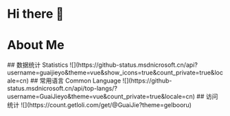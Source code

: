 # Hi there 👋

# About Me
<svg id="GuaiJie" style="position:absolute;top:50%;left:50%;transform:translate(-50%,-50%)" width="424" height="169" viewBox="0 0 424 169" fill="none" xmlns="http://www.w3.org/2000/svg">
    <path d="M107.176 81.712C108.285 81.712 109.139 82.2667 109.736 83.376C110.419 84.4 110.76 85.7227 110.76 87.344C110.76 89.3067 110.461 90.8427 109.864 91.952C109.267 93.0613 108.328 94.0427 107.048 94.896C102.013 98.224 93.992 103.685 82.984 111.28C79.656 128.944 75.3467 142.853 70.056 153.008C64.7653 163.163 58.0667 168.24 49.96 168.24C45.608 168.24 42.0667 166.875 39.336 164.144C36.6053 161.499 35.24 158 35.24 153.648C35.24 149.637 36.136 145.584 37.928 141.488C39.72 137.392 43.048 132.656 47.912 127.28C52.8613 121.904 59.816 115.76 68.776 108.848L69.16 106.416C62.4187 109.232 55.8053 110.64 49.32 110.64C39.7627 110.64 31.3573 108.805 24.104 105.136C16.8507 101.381 11.2187 96.0907 7.208 89.264C3.19733 82.4373 1.192 74.5013 1.192 65.456C1.192 52.8267 3.58133 41.6907 8.36 32.048C13.1387 22.32 19.7093 14.8107 28.072 9.52C36.52 4.14399 45.9493 1.45599 56.36 1.45599C66.344 1.45599 73.8107 3.80266 78.76 8.49599C83.7947 13.104 86.312 19.248 86.312 26.928C86.312 31.9627 85.3733 36.016 83.496 39.088C81.704 42.0747 79.1013 43.568 75.688 43.568C73.384 43.568 71.5067 43.0133 70.056 41.904C68.6907 40.7947 68.008 39.2587 68.008 37.296C68.008 36.4427 68.1787 34.992 68.52 32.944C69.032 30.5547 69.288 28.6773 69.288 27.312C69.288 23.728 68.1787 20.9547 65.96 18.992C63.8267 17.0293 60.2 16.048 55.08 16.048C48.8507 16.048 43.048 17.84 37.672 21.424C32.3813 25.008 28.1147 30.384 24.872 37.552C21.6293 44.6347 20.008 53.168 20.008 63.152C20.008 73.392 22.7813 81.328 28.328 86.96C33.96 92.5067 42.0667 95.28 52.648 95.28C58.536 95.28 64.68 93.9573 71.08 91.312L72.872 75.696H59.816C57.4267 75.696 55.592 75.1413 54.312 74.032C53.032 72.8373 52.392 70.9173 52.392 68.272C52.392 65.8827 53.032 64.0053 54.312 62.64C55.592 61.2747 57.2987 60.592 59.432 60.592H83.368C85.2453 60.592 86.7813 61.232 87.976 62.512C89.256 63.7067 89.768 65.456 89.512 67.76C89.256 70.4907 88.4027 76.6773 86.952 86.32L85.544 96.048C92.3707 90.928 98.6 86.4907 104.232 82.736C105.341 82.0533 106.323 81.712 107.176 81.712ZM51.368 155.824C53.5867 155.824 56.0187 153.307 58.664 148.272C61.3093 143.237 63.784 135.131 66.088 123.952C59.6027 129.499 54.9093 134.491 52.008 138.928C49.192 143.451 47.784 147.419 47.784 150.832C47.784 154.16 48.9787 155.824 51.368 155.824Z" />
    <path d="M114.575 110.64C110.735 110.64 107.578 108.891 105.103 105.392C102.714 101.808 101.519 97.3707 101.519 92.08C101.519 85.68 101.946 79.8347 102.799 74.544C103.652 69.168 105.06 63.4933 107.023 57.52C107.876 54.96 109.071 53.1253 110.607 52.016C112.143 50.9067 114.575 50.352 117.903 50.352C119.78 50.352 121.06 50.6507 121.743 51.248C122.511 51.8453 122.895 52.7413 122.895 53.936C122.895 54.6187 122.426 56.9227 121.487 60.848C120.634 64.0053 119.951 66.864 119.439 69.424C117.732 78.384 116.879 84.3573 116.879 87.344C116.879 89.136 117.092 90.416 117.519 91.184C117.946 91.8667 118.628 92.208 119.567 92.208C120.847 92.208 122.426 90.928 124.303 88.368C126.266 85.808 128.314 81.9253 130.447 76.72C132.666 71.5147 134.799 65.1147 136.847 57.52C137.53 54.96 138.554 53.1253 139.919 52.016C141.37 50.9067 143.503 50.352 146.319 50.352C148.282 50.352 149.647 50.608 150.415 51.12C151.183 51.5467 151.567 52.4 151.567 53.68C151.567 55.8133 150.5 61.6587 148.367 71.216C145.978 82.1387 144.783 88.88 144.783 91.44C144.783 93.0613 145.124 94.3413 145.807 95.28C146.49 96.1333 147.386 96.56 148.495 96.56C150.202 96.56 152.207 95.536 154.511 93.488C156.9 91.3547 160.058 87.9413 163.983 83.248C165.007 82.0533 166.159 81.456 167.439 81.456C168.548 81.456 169.402 81.968 169.999 82.992C170.682 84.016 171.023 85.424 171.023 87.216C171.023 90.6293 170.212 93.2747 168.591 95.152C164.922 99.6747 160.954 103.387 156.687 106.288C152.506 109.189 147.727 110.64 142.351 110.64C138.255 110.64 135.226 109.061 133.263 105.904C131.386 102.747 130.447 98.3093 130.447 92.592C128.996 98.3947 126.82 102.875 123.919 106.032C121.018 109.104 117.903 110.64 114.575 110.64Z" />
    <path d="M176.388 110.64C171.097 110.64 166.873 108.72 163.716 104.88C160.559 101.04 158.98 96.0053 158.98 89.776C158.98 82.9493 160.559 76.5067 163.716 70.448C166.873 64.304 171.055 59.3973 176.26 55.728C181.551 51.9733 187.14 50.096 193.028 50.096C194.905 50.096 196.143 50.48 196.74 51.248C197.423 51.9307 197.977 53.2107 198.404 55.088C200.196 54.7467 202.073 54.576 204.036 54.576C208.217 54.576 210.308 56.0693 210.308 59.056C210.308 60.848 209.668 65.1147 208.388 71.856C206.425 81.6693 205.444 88.496 205.444 92.336C205.444 93.616 205.743 94.64 206.34 95.408C207.023 96.176 207.876 96.56 208.9 96.56C210.521 96.56 212.484 95.536 214.788 93.488C217.092 91.3547 220.207 87.9413 224.132 83.248C225.156 82.0533 226.308 81.456 227.588 81.456C228.697 81.456 229.551 81.968 230.148 82.992C230.831 84.016 231.172 85.424 231.172 87.216C231.172 90.6293 230.361 93.2747 228.74 95.152C225.241 99.504 221.529 103.173 217.604 106.16C213.679 109.147 209.881 110.64 206.212 110.64C203.396 110.64 200.793 109.701 198.404 107.824C196.1 105.861 194.351 103.216 193.156 99.888C188.719 107.056 183.129 110.64 176.388 110.64ZM180.996 97.712C182.873 97.712 184.665 96.6027 186.372 94.384C188.079 92.1653 189.316 89.2213 190.084 85.552L194.82 62C191.236 62.0853 187.908 63.4507 184.836 66.096C181.849 68.656 179.46 72.0693 177.668 76.336C175.876 80.6027 174.98 85.1253 174.98 89.904C174.98 92.5493 175.492 94.512 176.516 95.792C177.625 97.072 179.119 97.712 180.996 97.712Z" />
    <path d="M237.537 41.904C233.953 41.904 231.265 41.0933 229.473 39.472C227.681 37.7653 226.785 35.4187 226.785 32.432C226.785 29.4453 227.937 26.9707 230.241 25.008C232.63 22.96 235.574 21.936 239.073 21.936C242.23 21.936 244.79 22.704 246.753 24.24C248.716 25.776 249.697 27.952 249.697 30.768C249.697 34.1813 248.588 36.912 246.369 38.96C244.15 40.9227 241.206 41.904 237.537 41.904ZM236.513 110.64C230.966 110.64 226.913 108.677 224.353 104.752C221.878 100.827 220.641 95.6213 220.641 89.136C220.641 85.296 221.11 80.3893 222.049 74.416C223.073 68.3573 224.353 62.7253 225.889 57.52C226.657 54.7893 227.681 52.912 228.961 51.888C230.241 50.864 232.289 50.352 235.105 50.352C239.457 50.352 241.633 51.8027 241.633 54.704C241.633 56.8373 240.822 61.7867 239.201 69.552C237.153 78.9387 236.129 85.296 236.129 88.624C236.129 91.184 236.47 93.1467 237.153 94.512C237.836 95.8773 238.988 96.56 240.609 96.56C242.145 96.56 244.065 95.4933 246.369 93.36C248.673 91.2267 251.745 87.856 255.585 83.248C256.609 82.0533 257.761 81.456 259.041 81.456C260.15 81.456 261.004 81.968 261.601 82.992C262.284 84.016 262.625 85.424 262.625 87.216C262.625 90.6293 261.814 93.2747 260.193 95.152C251.745 105.477 243.852 110.64 236.513 110.64Z" />
    <path d="M344.173 11.824C344.173 14.384 343.618 16.304 342.509 17.584C341.485 18.864 339.778 19.504 337.389 19.504C337.218 21.296 336.834 24.4107 336.237 28.848C335.384 34.8213 334.914 38.1493 334.829 38.832C327.234 95.408 311.405 123.696 287.341 123.696C280.258 123.696 274.712 121.691 270.701 117.68C266.776 113.669 264.813 108.635 264.813 102.576C264.813 91.7387 269.421 82.1813 278.637 73.904C287.853 65.5413 299.97 58.6293 314.989 53.168C315.928 47.1093 316.653 41.6907 317.165 36.912L319.469 17.584C314.349 17.072 309.57 16.816 305.133 16.816C293.272 16.816 284.525 17.968 278.893 20.272C273.261 22.576 270.445 26.3307 270.445 31.536C270.445 34.096 271.298 36.8693 273.005 39.856C273.517 40.7093 273.773 41.6053 273.773 42.544C273.773 44.336 272.834 45.9573 270.957 47.408C269.165 48.7733 267.202 49.456 265.069 49.456C262.338 49.456 260.248 48.304 258.797 46C256.408 42.0747 255.213 37.5093 255.213 32.304C255.213 11.824 273.133 1.58399 308.973 1.58399C319.384 1.58399 328.685 2.60799 336.877 4.656C341.741 5.85066 344.173 8.24 344.173 11.824ZM289.005 110C293.186 110 297.368 106.843 301.549 100.528C305.73 94.2133 309.4 83.1627 312.557 67.376C291.736 76.5067 281.325 87.6853 281.325 100.912C281.325 103.813 282.008 106.075 283.373 107.696C284.738 109.232 286.616 110 289.005 110Z" />
    <path d="M359.037 41.904C355.453 41.904 352.765 41.0933 350.973 39.472C349.181 37.7653 348.285 35.4187 348.285 32.432C348.285 29.4453 349.437 26.9707 351.741 25.008C354.13 22.96 357.074 21.936 360.573 21.936C363.73 21.936 366.29 22.704 368.253 24.24C370.216 25.776 371.197 27.952 371.197 30.768C371.197 34.1813 370.088 36.912 367.869 38.96C365.65 40.9227 362.706 41.904 359.037 41.904ZM358.013 110.64C352.466 110.64 348.413 108.677 345.853 104.752C343.378 100.827 342.141 95.6213 342.141 89.136C342.141 85.296 342.61 80.3893 343.549 74.416C344.573 68.3573 345.853 62.7253 347.389 57.52C348.157 54.7893 349.181 52.912 350.461 51.888C351.741 50.864 353.789 50.352 356.605 50.352C360.957 50.352 363.133 51.8027 363.133 54.704C363.133 56.8373 362.322 61.7867 360.701 69.552C358.653 78.9387 357.629 85.296 357.629 88.624C357.629 91.184 357.97 93.1467 358.653 94.512C359.336 95.8773 360.488 96.56 362.109 96.56C363.645 96.56 365.565 95.4933 367.869 93.36C370.173 91.2267 373.245 87.856 377.085 83.248C378.109 82.0533 379.261 81.456 380.541 81.456C381.65 81.456 382.504 81.968 383.101 82.992C383.784 84.016 384.125 85.424 384.125 87.216C384.125 90.6293 383.314 93.2747 381.693 95.152C373.245 105.477 365.352 110.64 358.013 110.64Z" />
    <path d="M419.593 85.296C420.702 85.296 421.556 85.808 422.153 86.832C422.836 87.856 423.177 89.264 423.177 91.056C423.177 94.128 422.452 96.7733 421.001 98.992C418.612 102.661 415.454 105.52 411.529 107.568C407.689 109.616 403.081 110.64 397.705 110.64C389.513 110.64 383.156 108.208 378.633 103.344C374.11 98.3947 371.849 91.7387 371.849 83.376C371.849 77.488 373.086 72.0267 375.561 66.992C378.036 61.872 381.449 57.8187 385.801 54.832C390.238 51.8453 395.23 50.352 400.777 50.352C405.726 50.352 409.694 51.8453 412.681 54.832C415.668 57.7333 417.161 61.7013 417.161 66.736C417.161 72.624 415.028 77.7013 410.761 81.968C406.58 86.1493 399.412 89.4773 389.257 91.952C391.305 95.8773 394.761 97.84 399.625 97.84C403.124 97.84 405.982 97.0293 408.201 95.408C410.505 93.7867 413.15 91.056 416.137 87.216C417.161 85.936 418.313 85.296 419.593 85.296ZM398.601 62.896C395.444 62.896 392.756 64.7307 390.537 68.4C388.404 72.0693 387.337 76.5067 387.337 81.712V81.968C392.372 80.7733 396.34 78.9813 399.241 76.592C402.142 74.2027 403.593 71.4293 403.593 68.272C403.593 66.6507 403.124 65.3707 402.185 64.432C401.332 63.408 400.137 62.896 398.601 62.896Z" />
</svg>
<script>
const svg = document.querySelector("#GuaiJie");
const logo = svg.querySelectorAll("path");
// 对每个路径进行循环处理
logo.forEach((path, i) => {
    const delay = (i + 1) * 0.1; // 计算动画延迟时间
    path.style.strokeDasharray = path.getTotalLength(); // 设置描边虚线样式
    path.style.strokeDashoffset = path.getTotalLength(); // 设置描边虚线偏移量
    path.style.animationDelay = `${delay}s`; // 设置动画延迟
    path.classList.add("style"); // 添加动画类
});
// 监听第一个路径动画结束事件
logo[0].addEventListener("animationend", () => {
    svg.style.animation = 'fill .5s ease forwards'; // 设置填充动画
});
</script>
<style>
.style {
    animation: animation 1.5s ease forwards;
    stroke: #5E72E4;
}
@keyframes animation {
    to {
        stroke-dashoffset: 0;
    }
}
@keyframes fill {
    from {
        fill: transparent;
    }
    to {
        fill: #5E72E4;
    }
}
</style>
## 数据统计 Statistics
![](https://github-status.msdnicrosoft.cn/api?username=guaijieyo&theme=vue&show_icons=true&count_private=true&locale=cn)
## 常用语言 Common Language
![](https://github-status.msdnicrosoft.cn/api/top-langs/?username=GuaiJieyo&theme=vue&count_private=true&locale=cn)
## 访问统计
![](https://count.getloli.com/get/@GuaiJie?theme=gelbooru)
